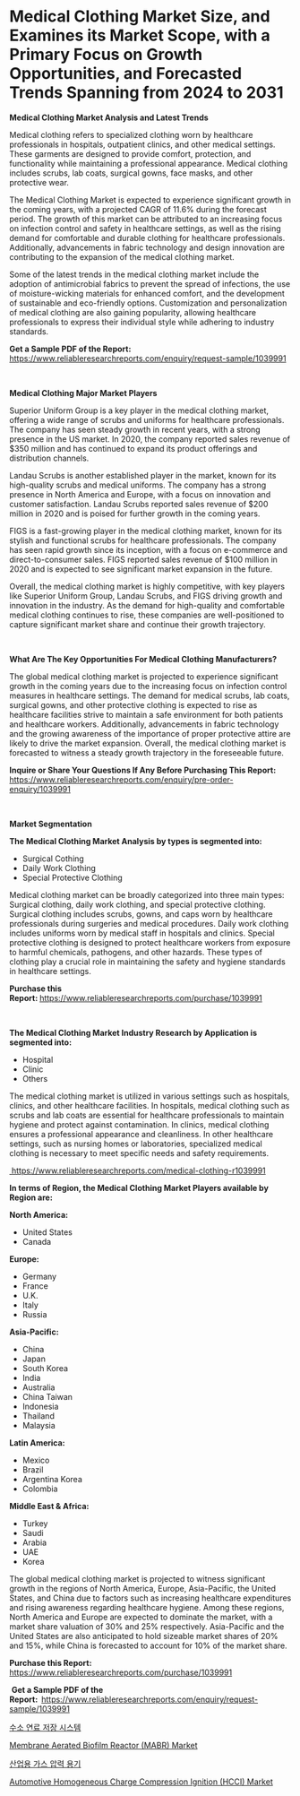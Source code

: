 <p><h1>Medical Clothing Market Size, and Examines its Market Scope, with a Primary Focus on Growth Opportunities, and Forecasted Trends Spanning from 2024 to 2031</h1></p><p><strong>Medical Clothing Market Analysis and Latest Trends</strong></p>
<p><p>Medical clothing refers to specialized clothing worn by healthcare professionals in hospitals, outpatient clinics, and other medical settings. These garments are designed to provide comfort, protection, and functionality while maintaining a professional appearance. Medical clothing includes scrubs, lab coats, surgical gowns, face masks, and other protective wear.</p><p>The Medical Clothing Market is expected to experience significant growth in the coming years, with a projected CAGR of 11.6% during the forecast period. The growth of this market can be attributed to an increasing focus on infection control and safety in healthcare settings, as well as the rising demand for comfortable and durable clothing for healthcare professionals. Additionally, advancements in fabric technology and design innovation are contributing to the expansion of the medical clothing market.</p><p>Some of the latest trends in the medical clothing market include the adoption of antimicrobial fabrics to prevent the spread of infections, the use of moisture-wicking materials for enhanced comfort, and the development of sustainable and eco-friendly options. Customization and personalization of medical clothing are also gaining popularity, allowing healthcare professionals to express their individual style while adhering to industry standards.</p></p>
<p><strong>Get a Sample PDF of the Report:&nbsp;</strong> <a href="https://www.reliableresearchreports.com/enquiry/request-sample/1039991">https://www.reliableresearchreports.com/enquiry/request-sample/1039991</a></p>
<p>&nbsp;</p>
<p><strong>Medical Clothing Major Market Players</strong></p>
<p><p>Superior Uniform Group is a key player in the medical clothing market, offering a wide range of scrubs and uniforms for healthcare professionals. The company has seen steady growth in recent years, with a strong presence in the US market. In 2020, the company reported sales revenue of $350 million and has continued to expand its product offerings and distribution channels.</p><p>Landau Scrubs is another established player in the market, known for its high-quality scrubs and medical uniforms. The company has a strong presence in North America and Europe, with a focus on innovation and customer satisfaction. Landau Scrubs reported sales revenue of $200 million in 2020 and is poised for further growth in the coming years.</p><p>FIGS is a fast-growing player in the medical clothing market, known for its stylish and functional scrubs for healthcare professionals. The company has seen rapid growth since its inception, with a focus on e-commerce and direct-to-consumer sales. FIGS reported sales revenue of $100 million in 2020 and is expected to see significant market expansion in the future.</p><p>Overall, the medical clothing market is highly competitive, with key players like Superior Uniform Group, Landau Scrubs, and FIGS driving growth and innovation in the industry. As the demand for high-quality and comfortable medical clothing continues to rise, these companies are well-positioned to capture significant market share and continue their growth trajectory.</p></p>
<p>&nbsp;</p>
<p><strong>What Are The Key Opportunities For Medical Clothing Manufacturers?</strong></p>
<p><p>The global medical clothing market is projected to experience significant growth in the coming years due to the increasing focus on infection control measures in healthcare settings. The demand for medical scrubs, lab coats, surgical gowns, and other protective clothing is expected to rise as healthcare facilities strive to maintain a safe environment for both patients and healthcare workers. Additionally, advancements in fabric technology and the growing awareness of the importance of proper protective attire are likely to drive the market expansion. Overall, the medical clothing market is forecasted to witness a steady growth trajectory in the foreseeable future.</p></p>
<p><strong>Inquire or Share Your Questions If Any Before Purchasing This Report:</strong> <a href="https://www.reliableresearchreports.com/enquiry/pre-order-enquiry/1039991">https://www.reliableresearchreports.com/enquiry/pre-order-enquiry/1039991</a></p>
<p>&nbsp;</p>
<p><strong>Market Segmentation</strong></p>
<p><strong>The Medical Clothing Market Analysis by types is segmented into:</strong></p>
<p><ul><li>Surgical Cothing</li><li>Daily Work Clothing</li><li>Special Protective Clothing</li></ul></p>
<p><p>Medical clothing market can be broadly categorized into three main types: Surgical clothing, daily work clothing, and special protective clothing. Surgical clothing includes scrubs, gowns, and caps worn by healthcare professionals during surgeries and medical procedures. Daily work clothing includes uniforms worn by medical staff in hospitals and clinics. Special protective clothing is designed to protect healthcare workers from exposure to harmful chemicals, pathogens, and other hazards. These types of clothing play a crucial role in maintaining the safety and hygiene standards in healthcare settings.</p></p>
<p><strong>Purchase this Report:&nbsp;</strong><a href="https://www.reliableresearchreports.com/purchase/1039991">https://www.reliableresearchreports.com/purchase/1039991</a></p>
<p>&nbsp;</p>
<p><strong>The Medical Clothing Market Industry Research by Application is segmented into:</strong></p>
<p><ul><li>Hospital</li><li>Clinic</li><li>Others</li></ul></p>
<p><p>The medical clothing market is utilized in various settings such as hospitals, clinics, and other healthcare facilities. In hospitals, medical clothing such as scrubs and lab coats are essential for healthcare professionals to maintain hygiene and protect against contamination. In clinics, medical clothing ensures a professional appearance and cleanliness. In other healthcare settings, such as nursing homes or laboratories, specialized medical clothing is necessary to meet specific needs and safety requirements.</p></p>
<p><a href="https://www.reliableresearchreports.com/medical-clothing-r1039991">&nbsp;https://www.reliableresearchreports.com/medical-clothing-r1039991</a></p>
<p><strong>In terms of Region, the Medical Clothing Market Players available by Region are:</strong></p>
<p>
    <p> <strong> North America: </strong>
        <ul>
            <li>United States</li>
            <li>Canada</li>
        </ul>
        </p> 
    <p> <strong> Europe: </strong>
        <ul>
            <li>Germany</li>
            <li>France</li>
            <li>U.K.</li>
            <li>Italy</li>
            <li>Russia</li>
        </ul>
        </p> 
    <p> <strong> Asia-Pacific: </strong>
        <ul>
            <li>China</li>
            <li>Japan</li>
            <li>South Korea</li>
            <li>India</li>
            <li>Australia</li>
            <li>China Taiwan</li>
            <li>Indonesia</li>
            <li>Thailand</li>
            <li>Malaysia</li>
        </ul>
        </p> 
    <p> <strong> Latin America: </strong>
        <ul>
            <li>Mexico</li>
            <li>Brazil</li>
            <li>Argentina Korea</li>
            <li>Colombia</li>
        </ul>
        </p> 
    <p> <strong> Middle East & Africa: </strong>
        <ul>
            <li>Turkey</li>
            <li>Saudi</li>
            <li>Arabia</li>
            <li>UAE</li>
            <li>Korea</li>
        </ul>
    </p>
    </p>
<p><p>The global medical clothing market is projected to witness significant growth in the regions of North America, Europe, Asia-Pacific, the United States, and China due to factors such as increasing healthcare expenditures and rising awareness regarding healthcare hygiene. Among these regions, North America and Europe are expected to dominate the market, with a market share valuation of 30% and 25% respectively. Asia-Pacific and the United States are also anticipated to hold sizeable market shares of 20% and 15%, while China is forecasted to account for 10% of the market share.</p></p>
<p><strong>Purchase this Report: </strong><a href="https://www.reliableresearchreports.com/purchase/1039991">https://www.reliableresearchreports.com/purchase/1039991</a></p>
<p>&nbsp;<strong>Get a Sample PDF of the Report:&nbsp;&nbsp;</strong><a href="https://www.reliableresearchreports.com/enquiry/request-sample/1039991">https://www.reliableresearchreports.com/enquiry/request-sample/1039991</a></p>
<p><strong></strong></p>
<p><p><a href="https://github.com/tukangkrupk/Market-Research-Report-List-1/blob/main/6766753180894.md">수소 연료 저장 시스템</a></p><p><a href="https://github.com/rakibtthstu9900/Market-Research-Report-List-1/blob/main/membrane-aerated-biofilm-reactor-mabr-market.md">Membrane Aerated Biofilm Reactor (MABR) Market</a></p><p><a href="https://github.com/sarassiksa/Market-Research-Report-List-1/blob/main/7756940180895.md">산업용 가스 압력 용기</a></p><p><a href="https://github.com/ernidarwin455/Market-Research-Report-List-1/blob/main/automotive-homogeneous-charge-compression-ignition-hcci-market.md">Automotive Homogeneous Charge Compression Ignition (HCCI) Market</a></p></p>